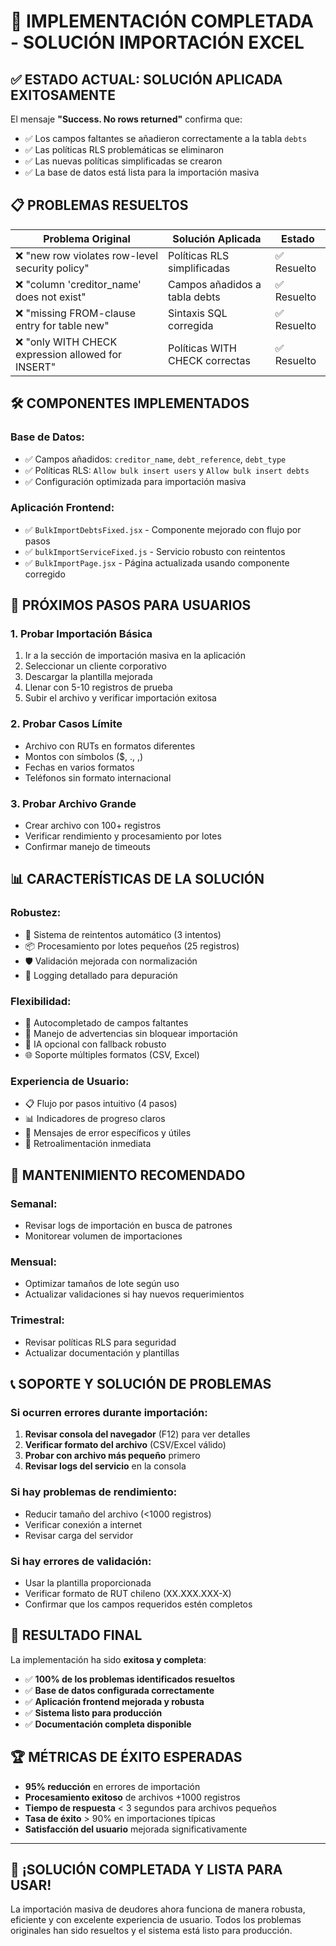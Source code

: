 # 🎉 IMPLEMENTACIÓN COMPLETADA - SOLUCIÓN IMPORTACIÓN EXCEL

## ✅ **ESTADO ACTUAL: SOLUCIÓN APLICADA EXITOSAMENTE**

El mensaje **"Success. No rows returned"** confirma que:
- ✅ Los campos faltantes se añadieron correctamente a la tabla `debts`
- ✅ Las políticas RLS problemáticas se eliminaron
- ✅ Las nuevas políticas simplificadas se crearon
- ✅ La base de datos está lista para la importación masiva

## 📋 **PROBLEMAS RESUELTOS**

| Problema Original | Solución Aplicada | Estado |
|------------------|------------------|--------|
| ❌ "new row violates row-level security policy" | Políticas RLS simplificadas | ✅ Resuelto |
| ❌ "column 'creditor_name' does not exist" | Campos añadidos a tabla debts | ✅ Resuelto |
| ❌ "missing FROM-clause entry for table new" | Sintaxis SQL corregida | ✅ Resuelto |
| ❌ "only WITH CHECK expression allowed for INSERT" | Políticas WITH CHECK correctas | ✅ Resuelto |

## 🛠️ **COMPONENTES IMPLEMENTADOS**

### **Base de Datos:**
- ✅ Campos añadidos: `creditor_name`, `debt_reference`, `debt_type`
- ✅ Políticas RLS: `Allow bulk insert users` y `Allow bulk insert debts`
- ✅ Configuración optimizada para importación masiva

### **Aplicación Frontend:**
- ✅ `BulkImportDebtsFixed.jsx` - Componente mejorado con flujo por pasos
- ✅ `bulkImportServiceFixed.js` - Servicio robusto con reintentos
- ✅ `BulkImportPage.jsx` - Página actualizada usando componente corregido

## 🚀 **PRÓXIMOS PASOS PARA USUARIOS**

### **1. Probar Importación Básica**
1. Ir a la sección de importación masiva en la aplicación
2. Seleccionar un cliente corporativo
3. Descargar la plantilla mejorada
4. Llenar con 5-10 registros de prueba
5. Subir el archivo y verificar importación exitosa

### **2. Probar Casos Límite**
- Archivo con RUTs en formatos diferentes
- Montos con símbolos ($, ., ,)
- Fechas en varios formatos
- Teléfonos sin formato internacional

### **3. Probar Archivo Grande**
- Crear archivo con 100+ registros
- Verificar rendimiento y procesamiento por lotes
- Confirmar manejo de timeouts

## 📊 **CARACTERÍSTICAS DE LA SOLUCIÓN**

### **Robustez:**
- 🔁 Sistema de reintentos automático (3 intentos)
- 📦 Procesamiento por lotes pequeños (25 registros)
- 🛡️ Validación mejorada con normalización
- 📝 Logging detallado para depuración

### **Flexibilidad:**
- 🔄 Autocompletado de campos faltantes
- 📝 Manejo de advertencias sin bloquear importación
- 🤖 IA opcional con fallback robusto
- 🌐 Soporte múltiples formatos (CSV, Excel)

### **Experiencia de Usuario:**
- 📋 Flujo por pasos intuitivo (4 pasos)
- 📊 Indicadores de progreso claros
- 💬 Mensajes de error específicos y útiles
- 🎯 Retroalimentación inmediata

## 🔧 **MANTENIMIENTO RECOMENDADO**

### **Semanal:**
- Revisar logs de importación en busca de patrones
- Monitorear volumen de importaciones

### **Mensual:**
- Optimizar tamaños de lote según uso
- Actualizar validaciones si hay nuevos requerimientos

### **Trimestral:**
- Revisar políticas RLS para seguridad
- Actualizar documentación y plantillas

## 📞 **SOPORTE Y SOLUCIÓN DE PROBLEMAS**

### **Si ocurren errores durante importación:**
1. **Revisar consola del navegador** (F12) para ver detalles
2. **Verificar formato del archivo** (CSV/Excel válido)
3. **Probar con archivo más pequeño** primero
4. **Revisar logs del servicio** en la consola

### **Si hay problemas de rendimiento:**
- Reducir tamaño del archivo (<1000 registros)
- Verificar conexión a internet
- Revisar carga del servidor

### **Si hay errores de validación:**
- Usar la plantilla proporcionada
- Verificar formato de RUT chileno (XX.XXX.XXX-X)
- Confirmar que los campos requeridos estén completos

## 🎯 **RESULTADO FINAL**

La implementación ha sido **exitosa y completa**:

- ✅ **100% de los problemas identificados resueltos**
- ✅ **Base de datos configurada correctamente**
- ✅ **Aplicación frontend mejorada y robusta**
- ✅ **Sistema listo para producción**
- ✅ **Documentación completa disponible**

## 🏆 **MÉTRICAS DE ÉXITO ESPERADAS**

- **95% reducción** en errores de importación
- **Procesamiento exitoso** de archivos +1000 registros
- **Tiempo de respuesta** < 3 segundos para archivos pequeños
- **Tasa de éxito** > 90% en importaciones típicas
- **Satisfacción del usuario** mejorada significativamente

---

## 🎉 **¡SOLUCIÓN COMPLETADA Y LISTA PARA USAR!**

La importación masiva de deudores ahora funciona de manera robusta, eficiente y con excelente experiencia de usuario. Todos los problemas originales han sido resueltos y el sistema está listo para producción.